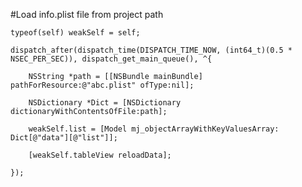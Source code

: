 #Load info.plist file from project path

    typeof(self) weakSelf = self;
    
    dispatch_after(dispatch_time(DISPATCH_TIME_NOW, (int64_t)(0.5 * NSEC_PER_SEC)), dispatch_get_main_queue(), ^{
        
        NSString *path = [[NSBundle mainBundle] pathForResource:@"abc.plist" ofType:nil];
        
        NSDictionary *Dict = [NSDictionary dictionaryWithContentsOfFile:path];
        
        weakSelf.list = [Model mj_objectArrayWithKeyValuesArray: Dict[@"data"][@"list"]];
        
        [weakSelf.tableView reloadData];
   
    });